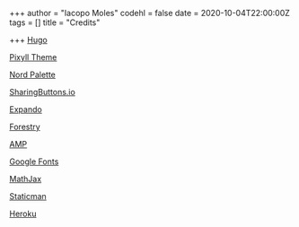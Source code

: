 +++
author = "Iacopo Moles"
codehl = false
date = 2020-10-04T22:00:00Z
tags = []
title = "Credits"

+++
[Hugo](https://gohugo.io)

[Pixyll Theme](https://github.com/azmelanar/hugo-theme-pixyll)

[Nord Palette](https://www.nordtheme.com)

[SharingButtons.io](https://sharingbuttons.io)

[Expando](https://expando.github.io)

[Forestry](https://forestry.io)

[AMP](https://amp.dev)

[Google Fonts](https://fonts.google.com)

[MathJax](https://www.mathjax.org)

[Staticman](https://staticman.net)

[Heroku](https://www.heroku.com)
